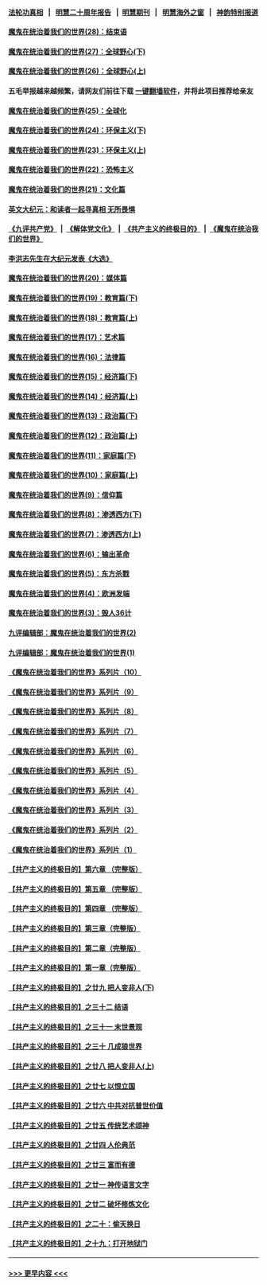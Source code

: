 #### [法轮功真相](https://github.com/gfw-breaker/truth/blob/master/README.md?t=0) &nbsp;&nbsp;|&nbsp;&nbsp; [明慧二十周年报告](https://github.com/gfw-breaker/mh-reports/blob/master/README.md?t=0) &nbsp;&nbsp;|&nbsp;&nbsp;[明慧期刊](https://github.com/gfw-breaker/mh-qikan) &nbsp;&nbsp;|&nbsp;&nbsp; [明慧海外之窗](https://github.com/gfw-breaker/mh-news/blob/master/README.md?t=0) &nbsp;&nbsp;|&nbsp;&nbsp; [神韵特别报道](https://github.com/gfw-breaker/mh-news/blob/master/shenyun.md?t=0)
#### [魔鬼在统治着我们的世界(28)：结束语](../pages/nsc422/n10936246.md?t=07221351) 
#### [魔鬼在统治着我们的世界(27)：全球野心(下)](../pages/nsc422/n10928319.md?t=07221351) 
#### [魔鬼在统治着我们的世界(26)：全球野心(上)](../pages/nsc422/n10900318.md?t=07221351) 
#### 五毛举报越来越频繁，请网友们前往下载 [一键翻墙软件](https://github.com/gfw-breaker/ssr-accounts)，并将此项目推荐给亲友
#### [魔鬼在统治着我们的世界(25)：全球化](../pages/nsc422/n10788205.md?t=07221351) 
#### [魔鬼在统治着我们的世界(24)：环保主义(下)](../pages/nsc422/n10695307.md?t=07221351) 
#### [魔鬼在统治着我们的世界(23)：环保主义(上)](../pages/nsc422/n10688613.md?t=07221351) 
#### [魔鬼在统治着我们的世界(22)：恐怖主义](../pages/nsc422/n10614727.md?t=07221351) 
#### [魔鬼在统治着我们的世界(21)：文化篇](../pages/nsc422/n10597706.md?t=07221351) 
#### [英文大纪元：和读者一起寻真相 无所畏惧](../pages/nsc422/n12542027.md?t=07221351) 
#### [《九评共产党》](https://github.com/begood0513/9ping.md/blob/master/README.md) &nbsp;|&nbsp; [《解体党文化》](../../../../jtdwh.md/blob/master/README.md)  &nbsp;|&nbsp; [《共产主义的终极目的》](../../../../gczydzjmd.md/blob/master/README.md) &nbsp;|&nbsp; [《魔鬼在统治我们的世界》](../../../../mgztzwmdsj.md/blob/master/README.md) 
#### [李洪志先生在大纪元发表《大选》](../pages/nsc422/n12534746.md?t=07221351) 
#### [魔鬼在统治着我们的世界(20)：媒体篇](../pages/nsc422/n10586579.md?t=07221351) 
#### [魔鬼在统治着我们的世界(19)：教育篇(下)](../pages/nsc422/n10564808.md?t=07221351) 
#### [魔鬼在统治着我们的世界(18)：教育篇(上)](../pages/nsc422/n10526970.md?t=07221351) 
#### [魔鬼在统治着我们的世界(17)：艺术篇](../pages/nsc422/n10499093.md?t=07221351) 
#### [魔鬼在统治着我们的世界(16)：法律篇](../pages/nsc422/n10485969.md?t=07221351) 
#### [魔鬼在统治着我们的世界(15)：经济篇(下)](../pages/nsc422/n10469975.md?t=07221351) 
#### [魔鬼在统治着我们的世界(14)：经济篇(上)](../pages/nsc422/n10457370.md?t=07221351) 
#### [魔鬼在统治着我们的世界(13)：政治篇(下)](../pages/nsc422/n10448270.md?t=07221351) 
#### [魔鬼在统治着我们的世界(12)：政治篇(上)](../pages/nsc422/n10444576.md?t=07221351) 
#### [魔鬼在统治着我们的世界(11)：家庭篇(下)](../pages/nsc422/n10440961.md?t=07221351) 
#### [魔鬼在统治着我们的世界(10)：家庭篇(上)](../pages/nsc422/n10435448.md?t=07221351) 
#### [魔鬼在统治着我们的世界(9)：信仰篇](../pages/nsc422/n10432159.md?t=07221351) 
#### [魔鬼在统治着我们的世界(8)：渗透西方(下)](../pages/nsc422/n10429603.md?t=07221351) 
#### [魔鬼在统治着我们的世界(7)：渗透西方(上)](../pages/nsc422/n10426013.md?t=07221351) 
#### [魔鬼在统治着我们的世界(6)：输出革命](../pages/nsc422/n10421536.md?t=07221351) 
#### [魔鬼在统治着我们的世界(5)：东方杀戮](../pages/nsc422/n10417707.md?t=07221351) 
#### [魔鬼在统治着我们的世界(4)：欧洲发端](../pages/nsc422/n10414890.md?t=07221351) 
#### [魔鬼在统治着我们的世界(3)：毁人36计](../pages/nsc422/n10411583.md?t=07221351) 
#### [九评编辑部：魔鬼在统治着我们的世界(2)](../pages/nsc422/n10410036.md?t=07221351) 
#### [九评编辑部：魔鬼在统治着我们的世界(1)](../pages/nsc422/n10406825.md?t=07221351) 
#### [《魔鬼在统治着我们的世界》系列片（10）](../pages/nsc422/n12292670.md?t=07221351) 
#### [《魔鬼在统治着我们的世界》系列片（9）](../pages/nsc422/n12290859.md?t=07221351) 
#### [《魔鬼在统治着我们的世界》系列片（8）](../pages/nsc422/n12287445.md?t=07221351) 
#### [《魔鬼在统治着我们的世界》系列片（7）](../pages/nsc422/n12283425.md?t=07221351) 
#### [《魔鬼在统治着我们的世界》系列片（6）](../pages/nsc422/n12282314.md?t=07221351) 
#### [《魔鬼在统治着我们的世界》系列片（5）](../pages/nsc422/n12281419.md?t=07221351) 
#### [《魔鬼在统治着我们的世界》系列片（4）](../pages/nsc422/n12274024.md?t=07221351) 
#### [《魔鬼在统治着我们的世界》系列片（3）](../pages/nsc422/n12271322.md?t=07221351) 
#### [《魔鬼在统治着我们的世界》系列片（2）](../pages/nsc422/n12269049.md?t=07221351) 
#### [《魔鬼在统治着我们的世界》系列片（1）](../pages/nsc422/n12267575.md?t=07221351) 
#### [【共产主义的终极目的】第六章 （完整版）](../pages/nsc422/n11428913.md?t=07221351) 
#### [【共产主义的终极目的】第五章 （完整版）](../pages/nsc422/n11428912.md?t=07221351) 
#### [【共产主义的终极目的】第四章 （完整版）](../pages/nsc422/n11428907.md?t=07221351) 
#### [【共产主义的终极目的】第三章（完整版）](../pages/nsc422/n11428848.md?t=07221351) 
#### [【共产主义的终极目的】第二章（完整版）](../pages/nsc422/n11428831.md?t=07221351) 
#### [【共产主义的终极目的】第一章（完整版）](../pages/nsc422/n11417651.md?t=07221351) 
#### [【共产主义的终极目的】之廿九 把人变非人(下)](../pages/nsc422/n11344140.md?t=07221351) 
#### [【共产主义的终极目的】之三十二 结语](../pages/nsc422/n11360535.md?t=07221351) 
#### [【共产主义的终极目的】之三十一 末世景观](../pages/nsc422/n11351129.md?t=07221351) 
#### [【共产主义的终极目的】之三十 几成狼世界](../pages/nsc422/n11348280.md?t=07221351) 
#### [【共产主义的终极目的】之廿八 把人变非人(上)](../pages/nsc422/n11340492.md?t=07221351) 
#### [【共产主义的终极目的】之廿七 以恨立国](../pages/nsc422/n11336944.md?t=07221351) 
#### [【共产主义的终极目的】之廿六 中共对抗普世价值](../pages/nsc422/n11324785.md?t=07221351) 
#### [【共产主义的终极目的】之廿五 传统艺术颂神](../pages/nsc422/n11296396.md?t=07221351) 
#### [【共产主义的终极目的】之廿四 人伦典范](../pages/nsc422/n11296397.md?t=07221351) 
#### [【共产主义的终极目的】之廿三 富而有德](../pages/nsc422/n11283598.md?t=07221351) 
#### [【共产主义的终极目的】之廿一 神传语言文字](../pages/nsc422/n11263265.md?t=07221351) 
#### [【共产主义的终极目的】之廿二 破坏修炼文化](../pages/nsc422/n11245728.md?t=07221351) 
#### [【共产主义的终极目的】之二十：偷天换日](../pages/nsc422/n11238846.md?t=07221351) 
#### [【共产主义的终极目的】之十九：打开地狱门](../pages/nsc422/n11206376.md?t=07221351) 

----
#### [ >>> 更早内容 <<< ](../indexes/nsc422-earlier.md)
